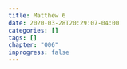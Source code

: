 ```yaml
---
title: Matthew 6
date: 2020-03-28T20:29:07-04:00
categories: []
tags: []
chapter: "006"
inprogress: false
---
```


